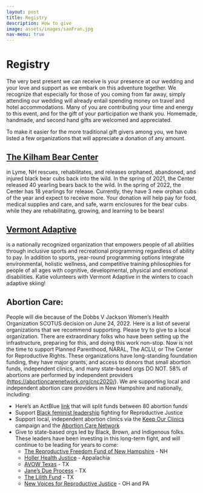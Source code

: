```yaml
---
layout: post
title: Registry
description: How to give
image: assets/images/sanFran.jpg
nav-menu: true
---
```


# Registry

The very best present we can receive is your presence at our wedding and your love and support as we embark on this adventure together. We recognize that especially for those of you coming from far away, simply attending our wedding will already entail spending money on travel and hotel accommodations. Many of you are contributing your time and energy to this event, and for the gift of your participation we thank you. Homemade, handmade, and second hand gifts are welcomed and appreciated.

To make it easier for the more traditional gift givers among you, we have listed a few organizations that will appreciate a donation of any amount. 

## **<a href="https://kilhambearcenter.org/">The Kilham Bear Center</a>** 
in Lyme, NH rescues, rehabilitates, and releases orphaned, abandoned, and injured black bear cubs back into the wild. In the spring of 2021, the Center released 40 yearling bears back to the wild. In the spring of 2022, the Center has 18 yearlings for release. Currently, they have 3 new orphan cubs of the year and expect to receive more. Your donation will help pay for food, medical supplies and care, and safe, warm enclosures for the bear cubs while they are rehabilitating, growing, and learning to be bears! 

## **<a href="https://www.vermontadaptive.org/donate/">Vermont Adaptive</a>** 
is a nationally recognized organization that empowers people of all abilities through inclusive sports and recreational programming regardless of ability to pay. In addition to sports, year-round programming options integrate environmental, holistic wellness, and competitive training philosophies for people of all ages with cognitive, developmental, physical and emotional disabilities. Katie volunteers with Vermont Adaptive in the winters to coach adaptive skiing!

## **Abortion Care**: 
People will die because of the Dobbs V Jackson Women’s Health Organization SCOTUS decision on June 24, 2022. Here is a list of several organizations that we recommend supporting. Please try to give to a local organization.  There are extraordinary folks who have been setting up the infrastructure, preparing for this, and doing this work non-stop. Now is not the time to support Planned Parenthood, NARAL, The ACLU, or The Center for Reproductive Rights. These organizations have long-standing foundation funding, they have major grants, and access to donors that small abortion funds, independent clinics, and many state-based orgs DO NOT. 58% of abortions are performed by independent providers (<a href="https://abortioncarenetwork.org/cnc2020/">https://abortioncarenetwork.org/cnc2020/</a>). We are supporting local and independent abortion care providers in New Hampshire and nationally, including: 
* Here’s an ActBlue <a href="https://secure.actblue.com/donate/fundabortionnow">link</a> that will split funds between 80 abortion funds
* Support <a href="https://secure.actblue.com/donate/bffforaccess">Black feminist leadership</a> fighting for Reproductive Justice
* Support local, independent abortion clinics via the <a href="https://keepourclinics.org/donate/">Keep Our Clinics</a> campaign and the <a href="https://abortioncarenetwork.org/">Abortion Care Network</a>
* Give to state-based orgs led by Black, Brown, and Indigenous folks. These leaders have been investing in this long-term fight, and will continue to be leading for years to come:
    * <a href="https://www.reprofundnh.com/">The Reproductive Freedom Fund of New Hampshire</a> - NH
    * <a href="https://www.hollerhealthjustice.org/">Holler Health Justice</a> - Appalachia
    * <a href="https://avowtexas.org/">AVOW Texas</a> - TX
    * <a href="https://janesdueprocess.org/">Jane’s Due Process</a> - TX
    * <a href="https://www.lilithfund.org/">The Lilith Fund</a> - TX
    * <a href="https://newvoicesrj.org/">New Voices for Reproductive Justice</a> - OH and PA



